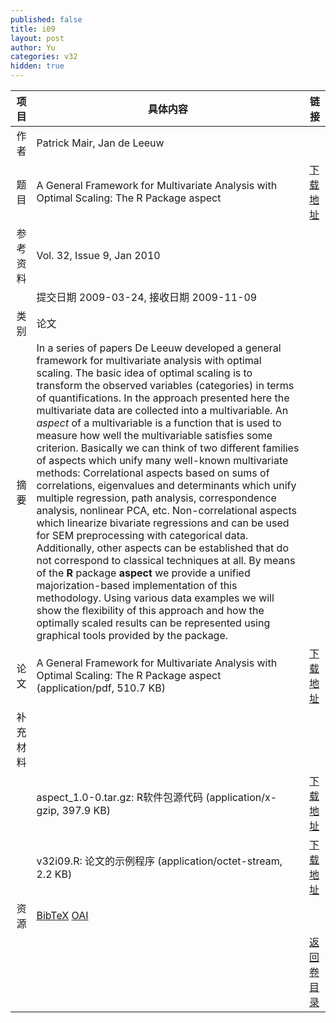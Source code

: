 ```yaml
---
published: false
title: i09
layout: post
author: Yu
categories: v32
hidden: true
---
```


| 项目 | 具体内容 | 链接 |
|---:|---|---|
| 作者 | Patrick Mair, Jan de Leeuw| |
| 题目 |A General Framework for Multivariate Analysis with Optimal Scaling: The R Package aspect | [下载地址](http://www.jstatsoft.org/v32/i09/paper) |
| 参考资料 |Vol. 32, Issue 9, Jan 2010 | |
| | 提交日期 2009-03-24, 接收日期 2009-11-09| | 
| 类别 | 论文| |
| 摘要 | In a series of papers De Leeuw developed a general framework for multivariate analysis with optimal scaling. The basic idea of optimal scaling is to transform the observed variables (categories) in terms of quantifications. In the approach presented here the multivariate data are collected into a multivariable. An <em>aspect</em> of a multivariable is a function that is used to measure how well the multivariable satisfies some criterion. Basically we can think of two different families of aspects which unify many well-known multivariate methods: Correlational aspects based on sums of correlations, eigenvalues and determinants which unify multiple regression, path analysis, correspondence analysis, nonlinear PCA, etc. Non-correlational aspects which linearize bivariate regressions and can be used for SEM preprocessing with categorical data. Additionally, other aspects can be established that do not correspond to classical techniques at all. By means of the <b>R</b> package <b>aspect</b> we provide a unified majorization-based implementation of this methodology. Using various data examples we will show the flexibility of this approach and how the optimally scaled results can be represented using graphical tools provided by the package. | |
| 论文 | A General Framework for Multivariate Analysis with Optimal Scaling: The R Package aspect  (application/pdf, 510.7 KB)| [下载地址](http://www.jstatsoft.org/v32/i09/paper) |
| 补充材料 | | |
| |aspect_1.0-0.tar.gz: R软件包源代码  (application/x-gzip, 397.9 KB)|  [下载地址](http://www.jstatsoft.org/v32/i09/supp/1) |
| |v32i09.R: 论文的示例程序  (application/octet-stream, 2.2 KB)|  [下载地址](http://www.jstatsoft.org/v32/i09/supp/2) |
| 资源 | [BibTeX](http://www.jstatsoft.org/v32/i09/bibtex) [OAI](http://www.jstatsoft.org/oai?verb=GetRecord&identifier=oai.jstatsoft/v32/i09&prefix=oai_dc)| |
| |  | [返回卷目录]({{site.baseurl}}/volume/v32.html) |